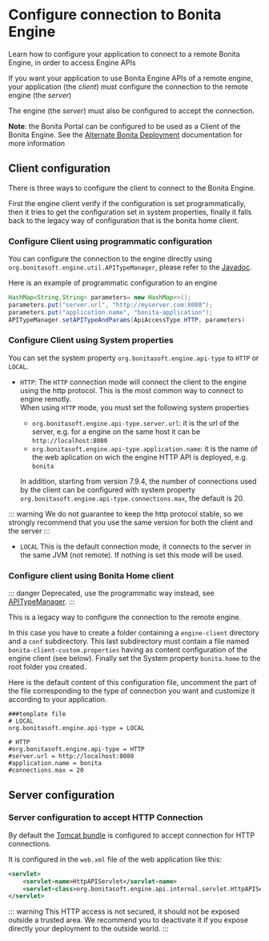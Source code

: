 # Configure connection to Bonita Engine

Learn how to configure your application to connect to a remote Bonita Engine, in order to access Engine APIs

If you want your application to use Bonita Engine APIs of a remote engine, your application (the _client_)
must configure the connection to the remote engine (the _server_)

The engine (the _server_) must also be configured to accept the connection.

**Note**: the Bonita Portal can be configured to be used as a Client of the Bonita Engine. See the [Alternate Bonita Deployment](two-main-types-of-deployment.md)
documentation for more information

<a id="client_config" />

## Client configuration

There is three ways to configure the client to connect to the Bonita Engine.

First the engine client verify if the configuration is set programmatically,
then it tries to get the configuration set in system properties, finally it falls back to the legacy way of configuration that is the bonita home client.

### Configure Client using programmatic configuration

You can configure the connection to the engine directly using `org.bonitasoft.engine.util.APITypeManager`, please refer to the [Javadoc](http://documentation.bonitasoft.com/javadoc/api/${varVersion}/org/bonitasoft/engine/util/APITypeManager.html).

Here is an example of programmatic configuration to an engine

```java
HashMap<String,String> parameters= new HashMap<>();
parameters.put("server.url", "http://myserver.com:8080");
parameters.put("application.name", "bonita-application");
APITypeManager.setAPITypeAndParams(ApiAccessType.HTTP, parameters)
```

### Configure Client using System properties

You can set the system property `org.bonitasoft.engine.api-type` to `HTTP` or `LOCAL`.

- `HTTP`:
   The `HTTP` connection mode will connect the client to the engine using the http protocol. This is the most common way to connect to engine remotly.  
   When using `HTTP` mode, you must set the following system properties

  - `org.bonitasoft.engine.api-type.server.url`: it is the url of the server, e.g. for a engine on the same host it can be `http://localhost:8080`
  - `org.bonitasoft.engine.api-type.application.name`: it is the name of the web aplication on wich the engine HTTP API is deployed, e.g. `bonita`

  In addition, starting from version 7.9.4, the number of connections used by the client can be configured with system property `org.bonitasoft.engine.api-type.connections.max`, the default is 20.

::: warning
We do not guarantee to keep the http protocol stable, so we strongly recommend that you use the same version for both
the client and the server
:::

 - `LOCAL`
    This is the default connection mode, it connects to the server in the same JVM (not remote). If nothing is set this mode will be used.
    
### Configure client using Bonita Home client

::: danger
Deprecated, use the programmatic way instead, see [APITypeManager](http://documentation.bonitasoft.com/javadoc/api/${varVersion}/org/bonitasoft/engine/util/APITypeManager.html).
:::

This is a legacy way to configure the connection to the remote engine.

In this case you have to create a folder containing a `engine-client` directory and a `conf` subdirectory.
This last subdirectory must contain a file named `bonita-client-custom.properties` having as content configuration of the engine client (see below).
Finally set the System property `bonita.home` to the root folder you created.

Here is the default content of this configuration file, uncomment the part of the file corresponding to the type of connection you want and customize it according to your application.

```properties
###template file
# LOCAL
org.bonitasoft.engine.api-type = LOCAL

# HTTP
#org.bonitasoft.engine.api-type = HTTP
#server.url = http://localhost:8080
#application.name = bonita
#connections.max = 20
```

## Server configuration

### Server configuration to accept HTTP Connection

By default the [Tomcat bundle](tomcat-bundle.md) is configured to accept connection for HTTP connections.

It is configured in the `web.xml` file of the web application like this:

```xml
<servlet>
    <servlet-name>HttpAPIServlet</servlet-name>
    <servlet-class>org.bonitasoft.engine.api.internal.servlet.HttpAPIServlet</servlet-class>
</servlet>
```

::: warning
This HTTP access  is not secured, it should not be exposed outside a trusted area. We recommend you to deactivate it if you expose directly your deployment to the outside world.
:::

